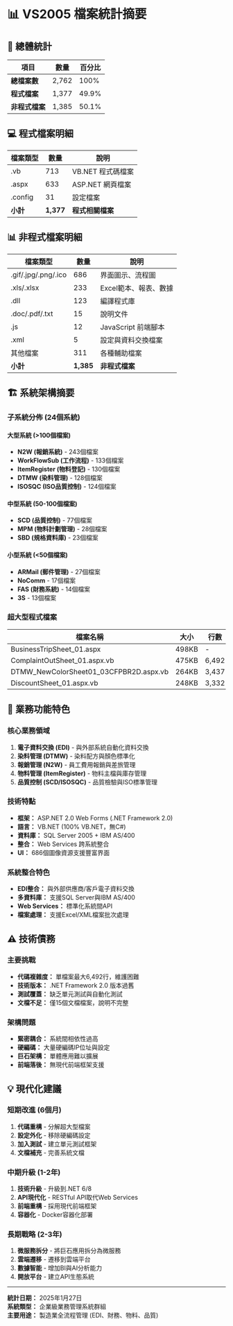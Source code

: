 # 📊 VS2005 檔案統計摘要

## 🔢 總體統計

| 項目 | 數量 | 百分比 |
|------|------|--------|
| **總檔案數** | 2,762 | 100% |
| **程式檔案** | 1,377 | 49.9% |
| **非程式檔案** | 1,385 | 50.1% |

## 💻 程式檔案明細

| 檔案類型 | 數量 | 說明 |
|---------|------|------|
| .vb | 713 | VB.NET 程式碼檔案 |
| .aspx | 633 | ASP.NET 網頁檔案 |
| .config | 31 | 設定檔案 |
| **小計** | **1,377** | **程式相關檔案** |

## 📊 非程式檔案明細

| 檔案類型 | 數量 | 說明 |
|---------|------|------|
| .gif/.jpg/.png/.ico | 686 | 界面圖示、流程圖 |
| .xls/.xlsx | 233 | Excel範本、報表、數據 |
| .dll | 123 | 編譯程式庫 |
| .doc/.pdf/.txt | 15 | 說明文件 |
| .js | 12 | JavaScript 前端腳本 |
| .xml | 5 | 設定與資料交換檔案 |
| 其他檔案 | 311 | 各種輔助檔案 |
| **小計** | **1,385** | **非程式檔案** |

## 🏗️ 系統架構摘要

### 子系統分佈 (24個系統)

#### 大型系統 (>100個檔案)
- **N2W (報銷系統)** - 243個檔案
- **WorkFlowSub (工作流程)** - 133個檔案
- **ItemRegister (物料登記)** - 130個檔案
- **DTMW (染料管理)** - 128個檔案
- **ISOSQC (ISO品質控制)** - 124個檔案

#### 中型系統 (50-100個檔案)
- **SCD (品質控制)** - 77個檔案
- **MPM (物料計劃管理)** - 28個檔案
- **SBD (規格資料庫)** - 23個檔案

#### 小型系統 (<50個檔案)
- **ARMail (郵件管理)** - 27個檔案
- **NoComm** - 17個檔案
- **FAS (財務系統)** - 14個檔案
- **3S** - 13個檔案

### 超大型程式檔案

| 檔案名稱 | 大小 | 行數 | 系統 |
|---------|------|------|------|
| BusinessTripSheet_01.aspx | 498KB | - | N2W |
| ComplaintOutSheet_01.aspx.vb | 475KB | 6,492 | N2W |
| DTMW_NewColorSheet01_03CFPBR2D.aspx.vb | 264KB | 3,437 | DTMW |
| DiscountSheet_01.aspx.vb | 248KB | 3,332 | N2W |

## 🎯 業務功能特色

### 核心業務領域
1. **電子資料交換 (EDI)** - 與外部系統自動化資料交換
2. **染料管理 (DTMW)** - 染料配方與顏色標準化
3. **報銷管理 (N2W)** - 員工費用報銷與差旅管理
4. **物料管理 (ItemRegister)** - 物料主檔與庫存管理
5. **品質控制 (SCD/ISOSQC)** - 品質檢驗與ISO標準管理

### 技術特點
- **框架：** ASP.NET 2.0 Web Forms (.NET Framework 2.0)
- **語言：** VB.NET (100% VB.NET，無C#)
- **資料庫：** SQL Server 2005 + IBM AS/400
- **整合：** Web Services 跨系統整合
- **UI：** 686個圖像資源支援豐富界面

### 系統整合特色
- **EDI整合：** 與外部供應商/客戶電子資料交換
- **多資料庫：** 支援SQL Server與IBM AS/400
- **Web Services：** 標準化系統間API
- **檔案處理：** 支援Excel/XML檔案批次處理

## ⚠️ 技術債務

### 主要挑戰
- **代碼複雜度：** 單檔案最大6,492行，維護困難
- **技術版本：** .NET Framework 2.0 版本過舊
- **測試覆蓋：** 缺乏單元測試與自動化測試
- **文檔不足：** 僅15個文檔檔案，說明不完整

### 架構問題
- **緊密耦合：** 系統間相依性過高
- **硬編碼：** 大量硬編碼IP位址與設定
- **巨石架構：** 單體應用難以擴展
- **前端落後：** 無現代前端框架支援

## 💡 現代化建議

### 短期改進 (6個月)
1. **代碼重構** - 分解超大型檔案
2. **設定外化** - 移除硬編碼設定
3. **加入測試** - 建立單元測試框架
4. **文檔補充** - 完善系統文檔

### 中期升級 (1-2年)
1. **技術升級** - 升級到.NET 6/8
2. **API現代化** - RESTful API取代Web Services
3. **前端重構** - 採用現代前端框架
4. **容器化** - Docker容器化部署

### 長期戰略 (2-3年)
1. **微服務拆分** - 將巨石應用拆分為微服務
2. **雲端遷移** - 遷移到雲端平台
3. **數據智能** - 增加BI與AI分析能力
4. **開放平台** - 建立API生態系統

---

**統計日期：** 2025年1月27日  
**系統類型：** 企業級業務管理系統群組  
**主要用途：** 製造業全流程管理 (EDI、財務、物料、品質) 